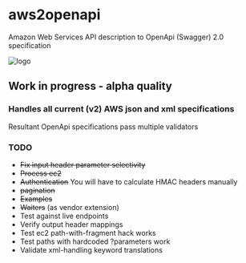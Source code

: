 # aws2openapi
Amazon Web Services API description to OpenApi (Swagger) 2.0 specification

![logo](https://mermade.github.io/aws2openapi/logo.png)

## Work in progress - alpha quality

### Handles all current (v2) AWS json and xml specifications

Resultant OpenApi specifications pass multiple validators

### TODO

* ~~Fix input header parameter selectivity~~
* ~~Process ec2~~
* ~~Authentication~~ You will have to calculate HMAC headers manually
* ~~pagination~~
* ~~Examples~~
* ~~Waiters~~ (as vendor extension)
* Test against live endpoints
* Verify output header mappings 
* Test ec2 path-with-fragment hack works
* Test paths with hardcoded ?parameters work
* Validate xml-handling keyword translations
